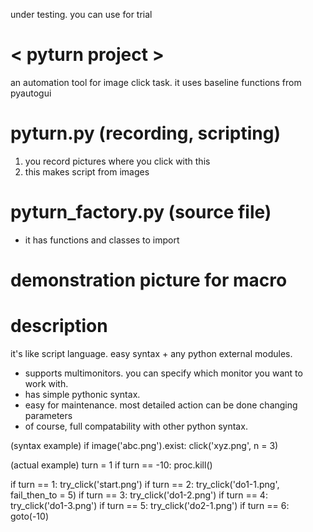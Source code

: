under testing. you can use for trial

# < pyturn project >
an automation tool for image click task. it uses baseline functions from pyautogui

# pyturn.py (recording, scripting)
1. you record pictures where you click with this
2. this makes script from images

# pyturn_factory.py (source file)
- it has functions and classes to import

# demonstration picture for macro

# description
it's like script language. easy syntax + any python external modules.
- supports multimonitors. you can specify which monitor you want to work with.
- has simple pythonic syntax.
- easy for maintenance. most detailed action can be done changing parameters
- of course, full compatability with other python syntax.


(syntax example)
if image('abc.png').exist:
  click('xyz.png', n = 3)

(actual example)
turn = 1
if turn == -10:
  proc.kill()

if turn == 1:
  try_click('start.png')
if turn == 2:
  try_click('do1-1.png', fail_then_to = 5)
if turn == 3:
  try_click('do1-2.png')
if turn == 4:
  try_click('do1-3.png')
if turn == 5:
  try_click('do2-1.png')
if turn == 6:
  goto(-10)
